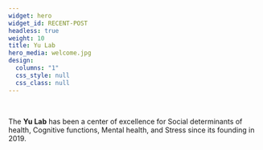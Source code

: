 ```yaml
---
widget: hero
widget_id: RECENT-POST
headless: true
weight: 10
title: Yu Lab
hero_media: welcome.jpg
design:
  columns: "1"
  css_style: null
  css_class: null
---
```

<br>

The **Yu Lab**  has been a center of excellence for Social determinants of health, Cognitive functions, Mental health, and Stress since its founding in 2019.